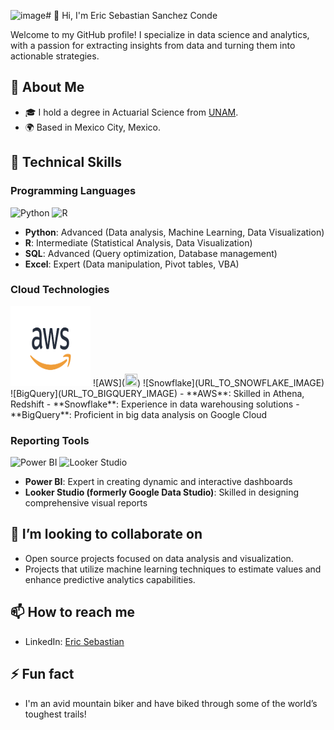 ![image](https://github.com/sanchez-conde-ericsebastian/sanchez-conde-ericsebastian/assets/145813692/368fb0cc-c0d8-4a2b-ad3a-91251234d778)# 👋 Hi, I'm Eric Sebastian Sanchez Conde

Welcome to my GitHub profile! I specialize in data science and analytics, with a passion for extracting insights from data and turning them into actionable strategies.

## 👀 About Me

- 🎓 I hold a degree in Actuarial Science from [UNAM](https://www.unam.mx/).
- 🌍 Based in Mexico City, Mexico.

## 🌱 Technical Skills

### Programming Languages
![Python](URL_TO_PYTHON_IMAGE) ![R](URL_TO_R_IMAGE)
- **Python**: Advanced (Data analysis, Machine Learning, Data Visualization)
- **R**: Intermediate (Statistical Analysis, Data Visualization)
- **SQL**: Advanced (Query optimization, Database management)
- **Excel**: Expert (Data manipulation, Pivot tables, VBA)

### Cloud Technologies
<img src="\images\aws.png" width="128" height="128" alt="AWS">
![AWS](<img src="https://www.google.com/url?sa=i&url=https%3A%2F%2Fwww.hinto.com%2Fen%2Fpartners%2Faws&psig=AOvVaw3wScvZVd66Svzy6B0gUYtc&ust=1716308099810000&source=images&cd=vfe&opi=89978449&ved=0CBIQjRxqFwoTCIjWyYTQnIYDFQAAAAAdAAAAABAE" width="20" height="20">) ![Snowflake](URL_TO_SNOWFLAKE_IMAGE) ![BigQuery](URL_TO_BIGQUERY_IMAGE)
- **AWS**: Skilled in Athena, Redshift
- **Snowflake**: Experience in data warehousing solutions
- **BigQuery**: Proficient in big data analysis on Google Cloud

### Reporting Tools
![Power BI](URL_TO_POWERBI_IMAGE) ![Looker Studio](URL_TO_LOOKER_IMAGE)
- **Power BI**: Expert in creating dynamic and interactive dashboards
- **Looker Studio (formerly Google Data Studio)**: Skilled in designing comprehensive visual reports

## 💞️ I’m looking to collaborate on

- Open source projects focused on data analysis and visualization.
- Projects that utilize machine learning techniques to estimate values and enhance predictive analytics capabilities.

## 📫 How to reach me

- LinkedIn: [Eric Sebastian](www.linkedin.com/in/ericsanchezconde)

## ⚡ Fun fact

- I'm an avid mountain biker and have biked through some of the world’s toughest trails!
